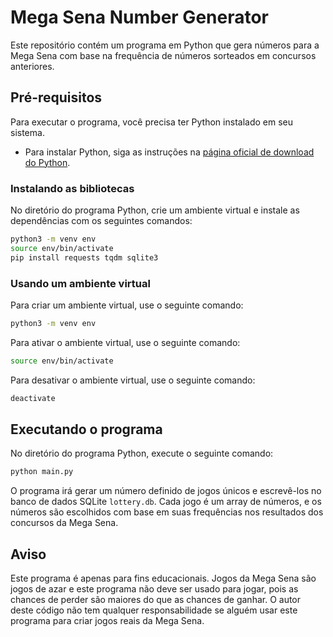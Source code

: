 # Mega Sena Number Generator

Este repositório contém um programa em Python que gera números para a Mega Sena com base na frequência de números sorteados em concursos anteriores.

## Pré-requisitos

Para executar o programa, você precisa ter Python instalado em seu sistema.

- Para instalar Python, siga as instruções na [página oficial de download do Python](https://www.python.org/downloads/).

### Instalando as bibliotecas

No diretório do programa Python, crie um ambiente virtual e instale as dependências com os seguintes comandos:

```bash
python3 -m venv env
source env/bin/activate
pip install requests tqdm sqlite3
```

### Usando um ambiente virtual

Para criar um ambiente virtual, use o seguinte comando:

```bash
python3 -m venv env
```

Para ativar o ambiente virtual, use o seguinte comando:

```bash
source env/bin/activate
```

Para desativar o ambiente virtual, use o seguinte comando:

```bash
deactivate
```

## Executando o programa

No diretório do programa Python, execute o seguinte comando:

```bash
python main.py
```

O programa irá gerar um número definido de jogos únicos e escrevê-los no banco de dados SQLite `lottery.db`. Cada jogo é um array de números, e os números são escolhidos com base em suas frequências nos resultados dos concursos da Mega Sena.

## Aviso

Este programa é apenas para fins educacionais. Jogos da Mega Sena são jogos de azar e este programa não deve ser usado para jogar, pois as chances de perder são maiores do que as chances de ganhar. O autor deste código não tem qualquer responsabilidade se alguém usar este programa para criar jogos reais da Mega Sena.